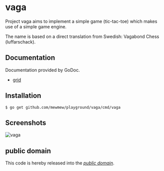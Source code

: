 vaga
====

Project vaga aims to implement a simple game (tic-tac-toe) which makes use of a
simple game engine.

The name is based on a direct translation from Swedish: Vagabond Chess
(luffarschack).

Documentation
-------------

Documentation provided by GoDoc.

   - [grid][]

[grid]: http://godoc.org/github.com/mewmew/playground/vaga/grid

Installation
------------

	$ go get github.com/mewmew/playground/vaga/cmd/vaga

Screenshots
-----------

![vaga](https://github.com/mewmew/playground/blob/master/vaga/examples/vaga/vaga.png?raw=true)

public domain
-------------

This code is hereby released into the *[public domain][]*.

[public domain]: https://creativecommons.org/publicdomain/zero/1.0/
